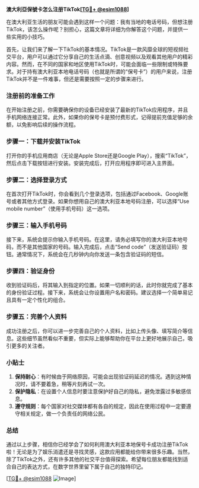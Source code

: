 **澳大利亞保號卡怎么注册TikTok[[TG💪+ @esim1088](https://t.me/s/esim1088)]**

在澳大利亚生活的朋友可能会遇到这样一个问题：我有当地的电话号码，但想注册TikTok，该怎么操作呢？别担心，这篇文章将详细为你解答这个问题，并提供一些实用的小技巧。

首先，让我们来了解一下TikTok的基本情况。TikTok是一款风靡全球的短视频社交平台，用户可以通过它分享自己的生活点滴、创意视频以及观看其他用户的精彩内容。然而，在不同的国家和地区使用TikTok时，可能会面临一些限制或特殊要求。对于持有澳大利亚本地电话号码（也就是所谓的“保号卡”）的用户来说，注册TikTok并不是一件难事，但还是需要按照一定的步骤来进行。

### 注册前的准备工作

在开始注册之前，你需要确保你的设备已经安装了最新的TikTok应用程序，并且手机网络连接正常。此外，如果你的保号卡是预付费形式，记得提前充值足够的余额，以免影响后续的操作流程。

### 步骤一：下载并安装TikTok

打开你的手机应用商店（无论是Apple Store还是Google Play），搜索“TikTok”，然后点击下载按钮进行安装。安装完成后，打开应用程序即可进入主界面。

### 步骤二：选择登录方式

在首次打开TikTok时，你会看到几个登录选项，包括通过Facebook、Google账号或者其他方式登录。如果你想用自己的澳大利亚本地号码注册，可以选择“Use mobile number”（使用手机号码）这一选项。

### 步骤三：输入手机号码

接下来，系统会提示你输入手机号码。在这里，请务必填写你的澳大利亚本地号码，而不是其他国家的号码。输入完成后，点击“Send code”（发送验证码）按钮。通常情况下，系统会在几秒钟内向你发送一条包含验证码的短信。

### 步骤四：验证身份

收到验证码后，将其输入到指定的位置。如果一切顺利的话，此时你就完成了基本的身份验证过程。接下来，系统会让你设置用户名和密码。建议选择一个简单易记且具有一定个性化的组合。

### 步骤五：完善个人资料

成功注册之后，你可以进一步完善自己的个人资料，比如上传头像、填写简介等信息。这些细节虽然看似不重要，但实际上能够帮助你在平台上更好地展示自己，吸引更多的关注者。

### 小贴士

1. **保持耐心**：有时候由于网络原因，可能会出现验证码延迟的情况。遇到这种情况时，请不要着急，稍等片刻再试一次。
2. **保护隐私**：在设置个人信息时要注意保护好自己的隐私，避免泄露过多敏感信息。
3. **遵守规则**：每个国家对社交媒体都有各自的规定，因此在使用过程中一定要遵守相关规定，做一个负责任的网络公民。

### 总结

通过以上步骤，相信你已经学会了如何利用澳大利亚本地保号卡成功注册TikTok啦！无论是为了娱乐消遣还是寻找灵感，这款应用都能给你带来很多乐趣。当然，除了TikTok之外，还有许多其他的社交平台值得探索。希望每位朋友都能找到适合自己的表达方式，在数字世界里留下属于自己的独特印记。

[[TG💪+ @esim1088](https://t.me/s/esim1088) ![Image](https://i.postimg.cc/4NQfJmqS/Snipaste-2025-05-13-00-14-12.png)]